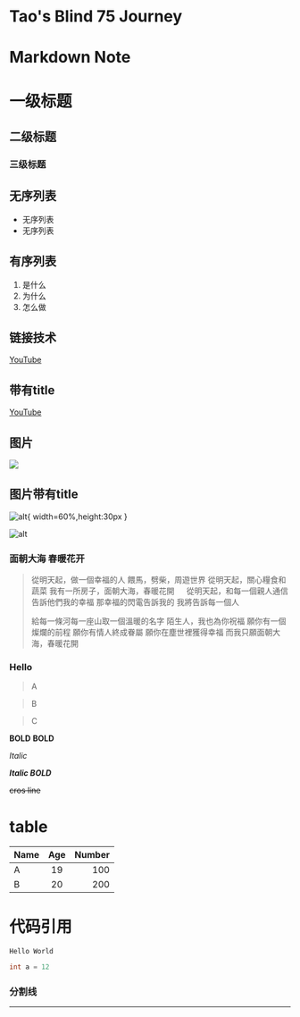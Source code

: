 # Tao's Blind 75 Journey

# Markdown Note

# 一级标题
## 二级标题
### 三级标题

## 无序列表
* 无序列表
* 无序列表

## 有序列表
1. 是什么
2. 为什么
3. 怎么做

## 链接技术
[YouTube](https://www.youtube.com/watch?v=EigxHkpqJdA)

## 带有title
[YouTube](https://www.youtube.com/watch?v=EigxHkpqJdA "此处有惊喜")


## 图片
![](https://cdn.shopify.com/s/files/1/1953/9035/products/R75-RTE_2048x2048_435aeb9b-cfc3-4cc0-a0c9-f53f19b4ed31_2048x2048.png?v=1560531290)

## 图片带有title

![alt](https://cdn.shopify.com/s/files/1/1953/9035/products/R75-RTE_2048x2048_435aeb9b-cfc3-4cc0-a0c9-f53f19b4ed31_2048x2048.png?v=1560531290 "title"){ width=60%,height:30px }

![alt][img01]

[img01]: https://cdn.shopify.com/s/files/1/1953/9035/products/R75-RTE_2048x2048_435aeb9b-cfc3-4cc0-a0c9-f53f19b4ed31_2048x2048.png?v=1560531290 "can you markdown"

### 面朝大海 春暖花开

> 從明天起，做一個幸福的人
> 餵馬，劈柴，周遊世界
> 從明天起，關心糧食和蔬菜
> 我有一所房子，面朝大海，春暖花開
> 　
> 從明天起，和每一個親人通信
> 告訴他們我的幸福
> 那幸福的閃電告訴我的
> 我將告訴每一個人
> 
> 給每一條河每一座山取一個溫暖的名字
> 陌生人，我也為你祝福
> 願你有一個燦爛的前程
> 願你有情人終成眷屬
> 願你在塵世裡獲得幸福
> 而我只願面朝大海，春暖花開

### Hello

> A

> B

> C

**BOLD**
__BOLD__

*Italic*

***Italic BOLD***

~~cros line~~

# table

|Name   |Age    |Number |
|-------|:-----:|------:|
|A      |19     |100    |
|B      |20     |200    |

# 代码引用

`Hello World`

```Java
int a = 12

```

### 分割线

***
